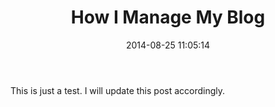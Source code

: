 ﻿---
title: "How I Manage My Blog"
layout: Post
date: 2014-08-25 11:05:14
category: jekyll
tags: "jekyll, update, how-to, git, powershell"
---

This is just a test. I will update this post accordingly.